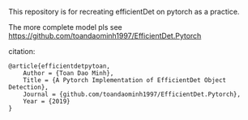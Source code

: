 This repository is for recreating efficientDet on pytorch as a practice. 

The more complete model pls see https://github.com/toandaominh1997/EfficientDet.Pytorch

citation:

```
@article{efficientdetpytoan,
    Author = {Toan Dao Minh},
    Title = {A Pytorch Implementation of EfficientDet Object Detection},
    Journal = {github.com/toandaominh1997/EfficientDet.Pytorch},
    Year = {2019}
}
```